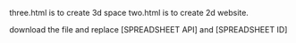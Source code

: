 three.html is to create 3d space
two.html is to create 2d website.

download the file and replace [SPREADSHEET API] and [SPREADSHEET ID]
